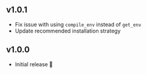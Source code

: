## v1.0.1

- Fix issue with using `compile_env` instead of `get_env`
- Update recommended installation strategy

## v1.0.0

- Initial release 🎉

